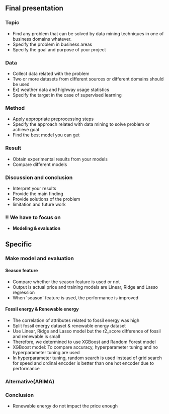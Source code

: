## Final presentation
 
###  Topic
 + Find any problem that can be solved by data mining techniques in one of business domains whatever.
 + Specify the problem in business areas
 +  Specify the goal and purpose of your project
###  Data
 +  Collect data related with the problem
 +  Two or more datasets from different sources or different domains should be used
   + Ex) weather data and highway usage statistics
 +  Specify the target in the case of supervised learning
###  Method
 +  Apply appropriate preprocessing steps
 +  Specify the approach related with data mining to solve problem or achieve goal
 +  Find the best model you can get
###  Result
 +  Obtain experimental results from your models
 +  Compare different models
###  Discussion and conclusion
 +  Interpret your results
 +  Provide the main finding
 +  Provide solutions of the problem
 +  limitation and future work

### ‼️ We have to focus on 
 + **Modeling & evaluation**

## Specific

### Make model and evaluation

#### Season feature
 + Compare whether the season feature is used or not
 + Output is actual price and training models are Linear, Ridge and Lasso regression
 + When 'season' feature is used, the performance is improved

#### Fossil energy & Renewable energy
 + The correlation of attributes related to fossil energy was high
 + Split fossil energy dataset & renewable energy dataset
 + Use Linear, Ridge and Lasso model but the r2_score difference of fossil and renewable is small
 + Therefore, we determined to use XGBoost and Random Forest model
 + XGBoost model: To compare accuracy, hyperparameter tuning and no hyperparameter tuning are used
 + In hyperparameter tuning, random search is used instead of grid search for speed and ordinal encoder is better than one hot encoder due to performance

### Alternative(ARIMA)

### Conclusion
 + Renewable energy do not impact the price enough 

